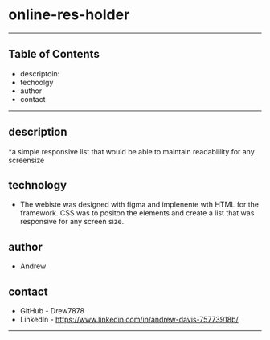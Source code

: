 # online-res-holder
-------------------------------------------------------------------------------------------------------------------------------------------------------------------------
## Table of Contents
* descriptoin:
* techoolgy
* author
* contact
-------------------------------------------------------------------------------------------------------------------------------------------------------------------------
## description
*a simple responsive list that would be able to maintain readablility for any screensize

## technology
*  The webiste was designed with figma and implenente wth HTML for the framework. CSS was to positon the elements and create a list that was responsive for any screen size. 

## author
- Andrew

## contact

* GitHub - Drew7878
* LinkedIn - https://www.linkedin.com/in/andrew-davis-75773918b/

-------------------------------------------------------------------------------------------------------------------------------------------------------------------------

